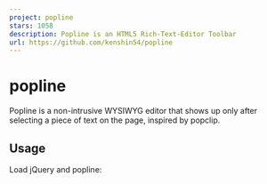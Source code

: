 ```yaml
---
project: popline
stars: 1058
description: Popline is an HTML5 Rich-Text-Editor Toolbar
url: https://github.com/kenshin54/popline
---
```


popline
=======

Popline is a non-intrusive WYSIWYG editor that shows up only after selecting a piece of text on the page, inspired by popclip.

Usage
-----

Load jQuery and popline:

<script type\="text/javascript" src\="../scripts/jquery.min.js"\></script\>
<script type\="text/javascript" src\="../scripts/jquery.popline.min.js"\></script\>

Or Load the popline plugins which you want:

<script type\="text/javascript" src\="../scripts/jquery.popline.js"\></script\>
<script type\="text/javascript" src\="../scripts/plugins/jquery.popline.link.js"\></script\>
<script type\="text/javascript" src\="../scripts/plugins/jquery.popline.decoration.js"\></script\>
...

Load font-awesome and popline theme:

<link rel\="stylesheet" type\="text/css" href\="../font-awesome/css/font-awesome.min.css" />
<link rel\="stylesheet" type\="text/css" href\="../themes/default.css" />

Add a editable div to page:

<div class\='editor' contenteditable\='true'\></div\>

Initialize you popline for you editor:

$(".editor").popline();

View Mode
---------

Popline also support `View Mode`, you can send a twitter, a facebook message, pin an image to pinterest, search with google in `View Mode`

$(".editor").popline({mode: 'view'});

Popup Position
--------------

Popline can popup at top of the paragraph which you selected (like Medium) or popup on the mouse pointer position.

$(".editor").popline({position: 'fixed'});
$(".editor").popline({position: 'relative'});

The default option is 'fixed'.

Enable / Disable / Reorder plugins
----------------------------------

You can enable/disable/reorder plugins when popline initialize.

$(".editor").popline({enable: \["link", \["justify", \["justifyCenter", "indent"\]\] , "orderedList", "unOrderedList"\]});
$(".editor").popline({disable: \["link", "blockquote"\]});

Extension
---------

Todo

Theme customize
---------------

#### default

#### popclip

Hack the theme css and create yours.

Example
-------

http://kenshin54.github.io/popline/

Compatibility
-------------

Tested on Chrome 27.0+, Safari 6.0.4+, Firefox 21.0+, Opera 15.0+, IE 8+

Sponsorer
---------

A Sepcial thanks to Artlogic's sponsor for IE8+ browsers compatibility support.

Contributing
------------

1.  Fork it
2.  Create your feature branch (`git checkout -b my-new-feature`)
3.  Commit your changes (`git commit -am 'Add some feature'`)
4.  Push to the branch (`git push origin my-new-feature`)
5.  Create new Pull Request

License
-------

Copyright (c) 2014 kenshin54. Distributed under the MIT License. See LICENSE.txt for further details.
